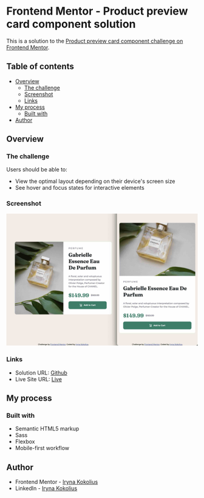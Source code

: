 # Frontend Mentor - Product preview card component solution

This is a solution to the [Product preview card component challenge on Frontend Mentor](https://www.frontendmentor.io/challenges/product-preview-card-component-GO7UmttRfa).

## Table of contents

- [Overview](#overview)
  - [The challenge](#the-challenge)
  - [Screenshot](#screenshot)
  - [Links](#links)
- [My process](#my-process)
  - [Built with](#built-with)
- [Author](#author)

## Overview

### The challenge

Users should be able to:

- View the optimal layout depending on their device's screen size
- See hover and focus states for interactive elements

### Screenshot

![](./screenshot.jpg)

### Links

- Solution URL: [Github](https://github.com/ikokolius/product-preview-card-component)
- Live Site URL: [Live](https://ikokolius.github.io/product-preview-card-component/)

## My process

### Built with

- Semantic HTML5 markup
- Sass
- Flexbox
- Mobile-first workflow

## Author

- Frontend Mentor - [Iryna Kokolius](https://www.frontendmentor.io/profile/ikokolius)
- LinkedIn - [Iryna Kokolius](https://www.linkedin.com/in/iryna-kokolius/)
